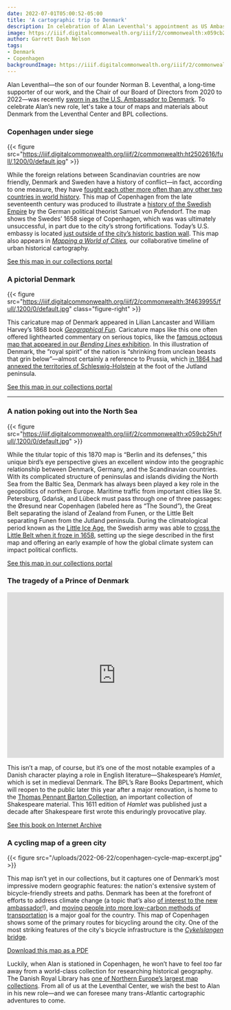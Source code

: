 ```yaml
---
date: 2022-07-01T05:00:52-05:00
title: 'A cartographic trip to Denmark'
description: In celebration of Alan Leventhal's appointment as US Ambassador to Denmark, we take a look at some Danish connections in our collections
image: https://iiif.digitalcommonwealth.org/iiif/2/commonwealth:x059cb25h/512,424,6080,2811/,1200/0/default.jpg
author: Garrett Dash Nelson
tags:
- Denmark
- Copenhagen
backgroundImage: https://iiif.digitalcommonwealth.org/iiif/2/commonwealth:x059cb25h/512,424,6080,2811/,1200/0/default.jpg
---
```


Alan Leventhal—the son of our founder Norman B. Leventhal, a long-time supporter of our work, and the Chair of our Board of Directors from 2020 to 2022—was recently [sworn in as the U.S. Ambassador to Denmark](https://www.majorityleader.gov/content/hoyer-statement-senate-confirmation-alan-leventhal-ambassador-denmark). To celebrate Alan’s new role, let's take a tour of maps and materials about Denmark from the Leventhal Center and BPL collections. 

### Copenhagen under siege

{{< figure src="https://iiif.digitalcommonwealth.org/iiif/2/commonwealth:ht2502616/full/,1200/0/default.jpg" >}}

While the foreign relations between Scandinavian countries are now friendly, Denmark and Sweden have a history of conflict—in fact, according to one measure, they have [fought each other more often than any other two countries in world history](https://twitter.com/denmarkinusa/status/889923203560120321?lang=en). This map of Copenhagen from the late seventeenth century was produced to illustrate a [history of the Swedish Empire](https://collections.leventhalmap.org/search?utf8=%E2%9C%93&q=%22De+rebus+a+Carolo+Gustavo+Sueciae%22) by the German political theorist Samuel von Pufendorf. The map shows the Swedes’ 1658 siege of Copenhagen, which was was ultimately unsuccessful, in part due to the city’s strong fortifications. Today’s U.S. embassy is located [just outside of the city’s historic bastion wall](https://elisharesearch.com/2020/09/25/the-old-fortifications-of-copenhagen-and-how-it-shaped-the-city-today/). This map also appears in _[Mapping a World of Cities](https://www.leventhalmap.org/projects/mapping-a-world-of-cities/),_ our collaborative timeline of urban historical cartography.

<a href="https://collections.leventhalmap.org/search/commonwealth:ht250260x" class="btn btn-primary-outline">See this map in our collections portal</a>

### A pictorial Denmark

{{< figure src="https://iiif.digitalcommonwealth.org/iiif/2/commonwealth:3f4639955/full/,1200/0/default.jpg" class="figure-right" >}}

This caricature map of Denmark appeared in Lilian Lancaster and William Harvey’s 1868 book _[Geographical Fun](https://collections.leventhalmap.org/search?f%5Bname_facet_ssim%5D%5B%5D=Lancaster%2C+Elizabeth+Lilian%2C+1852-1939)._ Caricature maps like this one often offered lighthearted commentary on serious topics, like the [famous octopus map that appeared in our _Bending Lines_ exhibition](https://www.leventhalmap.org/digital-exhibitions/bending-lines/why-persuade/1.5.1/). In this illustration of Denmark, the “royal spirit” of the nation is “shrinking from unclean beasts that grin below”—almost certainly a reference to Prussia, which [in 1864 had annexed the territories of Schleswig-Holstein](https://en.wikipedia.org/wiki/Second_Schleswig_War) at the foot of the Jutland peninsula. 

<a href="https://collections.leventhalmap.org/search/commonwealth:3f463994w" class="btn btn-primary-outline">See this map in our collections portal</a>

---

### A nation poking out into the North Sea

{{< figure src="https://iiif.digitalcommonwealth.org/iiif/2/commonwealth:x059cb25h/full/,1200/0/default.jpg" >}}

While the titular topic of this 1870 map is “Berlin and its defenses,” this unique bird’s eye perspective gives an excellent window into the geographic relationship between Denmark, Germany, and the Scandinavian countries. With its complicated structure of peninsulas and islands dividing the North Sea from the Baltic Sea, Denmark has always been played a key role in the geopolitics of northern Europe. Maritime traffic from important cities like St. Petersburg, Gdańsk, and Lübeck must pass through one of three passages: the Øresund near Copenhagen (labeled here as “The Sound”), the Great Belt separating the island of Zealand from Funen, or the Little Belt separating Funen from the Jutland peninsula. During the climatological period known as the [Little Ice Age](https://en.wikipedia.org/wiki/Little_Ice_Age), the Swedish army was able to [cross the Little Belt when it froze in 1658](https://www.jstor.org/stable/26219050?seq=1), setting up the siege described in the first map and offering an early example of how the global climate system can impact political conflicts.

<a href="https://collections.leventhalmap.org/search/commonwealth:x059cb247" class="btn btn-primary-outline">See this map in our collections portal</a>


### The tragedy of a Prince of Denmark

<iframe src="https://archive.org/embed/tragedyofhamletp00shak_6/page/n1/mode/2up" width="100%" height="384" frameborder="0" webkitallowfullscreen="true" mozallowfullscreen="true" allowfullscreen></iframe>

This isn’t a map, of course, but it’s one of the most notable examples of a Danish character playing a role in English literature—Shakespeare’s _Hamlet_, which is set in medieval Denmark. The BPL’s Rare Books Department, which will reopen to the public later this year after a major renovation, is home to the [Thomas Pennant Barton Collection](https://archive.org/details/bplsctpbs), an important collection of Shakespeare material. This 1611 edition of _Hamlet_ was published just a decade after Shakespeare first wrote this enduringly provocative play.

<a href="https://archive.org/details/tragedyofhamletp00shak_6" class="btn btn-primary-outline">See this book on Internet Archive</a>


### A cycling map of a green city

{{< figure src="/uploads/2022-06-22/copenhagen-cycle-map-excerpt.jpg" >}}

This map isn’t yet in our collections, but it captures one of Denmark’s most impressive modern geographic features: the nation's extensive system of bicycle-friendly streets and paths. Denmark has been at the forefront of efforts to address climate change (a topic that’s also [of interest to the new ambassador](https://commonwealthmagazine.org/environment/all-hands-on-deck-to-address-climate-crisis/)!), and [moving people into more low-carbon methods of transportation](https://use.metropolis.org/case-studies/cycling-in-copenhagen) is a major goal for the country. This map of Copenhagen shows some of the primary routes for bicycling around the city. One of the most striking features of the city's bicycle infrastructure is the [_Cykelslangen_ bridge](https://dac.dk/en/knowledgebase/architecture/cykelslangen-2/). 

<a href="https://kk.sites.itera.dk/apps/kk_pub2/pdf/1537_YKrGCQhXLR.pdf" class="btn btn-primary-outline">Download this map as a PDF</a>


Luckily, when Alan is stationed in Copenhagen, he won’t have to feel _too_ far away from a world-class collection for researching historical geography. The Danish Royal Library has [one of Northern Europe’s largest map collections](https://www.kb.dk/en/find-materials/collections/map-collection). From all of us at the Leventhal Center, we wish the best to Alan in his new role—and we can foresee many trans-Atlantic cartographic adventures to come.